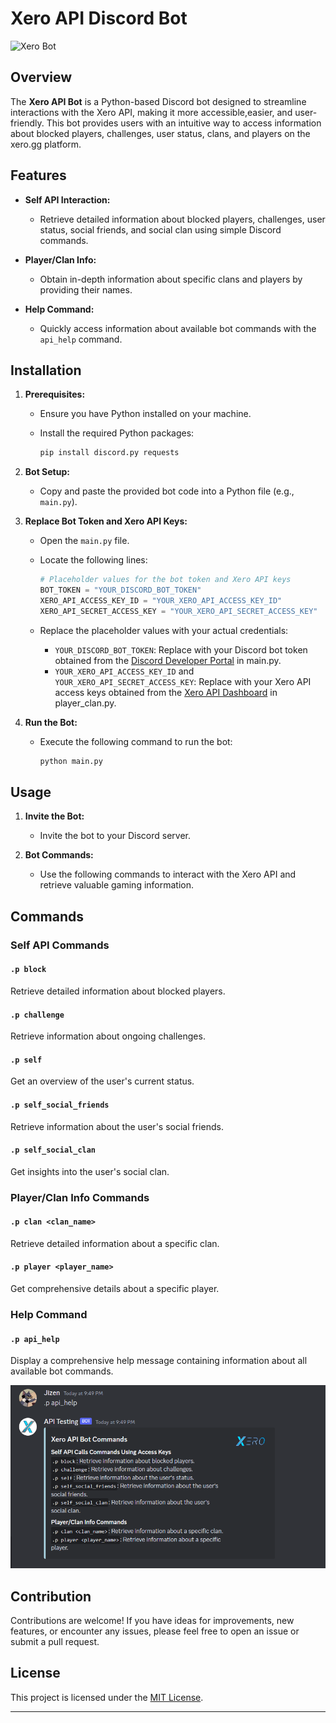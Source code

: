 # Xero API Discord Bot

![Xero Bot](https://xero.gg/assets/img/2020/logo/logo_hover.png)

## Overview

The **Xero API Bot** is a Python-based Discord bot designed to streamline interactions with the Xero API, making it more accessible,easier, and user-friendly. This bot provides users with an intuitive way to access information about blocked players, challenges, user status, clans, and players on the xero.gg platform.

## Features

- **Self API Interaction:**
  - Retrieve detailed information about blocked players, challenges, user status, social friends, and social clan using simple Discord commands.

- **Player/Clan Info:**
  - Obtain in-depth information about specific clans and players by providing their names.

- **Help Command:**
  - Quickly access information about available bot commands with the `api_help` command.

## Installation

1. **Prerequisites:**
   - Ensure you have Python installed on your machine.
   - Install the required Python packages:

      ```bash
      pip install discord.py requests
      ```

2. **Bot Setup:**
   - Copy and paste the provided bot code into a Python file (e.g., `main.py`).

3. **Replace Bot Token and Xero API Keys:**
   - Open the `main.py` file.
   - Locate the following lines:

     ```python
     # Placeholder values for the bot token and Xero API keys
     BOT_TOKEN = "YOUR_DISCORD_BOT_TOKEN"
     XERO_API_ACCESS_KEY_ID = "YOUR_XERO_API_ACCESS_KEY_ID"
     XERO_API_SECRET_ACCESS_KEY = "YOUR_XERO_API_SECRET_ACCESS_KEY"
     ```

   - Replace the placeholder values with your actual credentials:
     - `YOUR_DISCORD_BOT_TOKEN`: Replace with your Discord bot token obtained from the [Discord Developer Portal](https://discord.com/developers/applications) in main.py.
     - `YOUR_XERO_API_ACCESS_KEY_ID` and `YOUR_XERO_API_SECRET_ACCESS_KEY`: Replace with your Xero API access keys obtained from the [Xero API Dashboard](https://xero.gg/settings/api) in player_clan.py.

4. **Run the Bot:**
   - Execute the following command to run the bot:

      ```bash
      python main.py
      ```

## Usage

1. **Invite the Bot:**
   - Invite the bot to your Discord server.

2. **Bot Commands:**
   - Use the following commands to interact with the Xero API and retrieve valuable gaming information.

## Commands

### Self API Commands

#### `.p block`

Retrieve detailed information about blocked players.

#### `.p challenge`

Retrieve information about ongoing challenges.

#### `.p self`

Get an overview of the user's current status.

#### `.p self_social_friends`

Retrieve information about the user's social friends.

#### `.p self_social_clan`

Get insights into the user's social clan.

### Player/Clan Info Commands

#### `.p clan <clan_name>`

Retrieve detailed information about a specific clan.

#### `.p player <player_name>`

Get comprehensive details about a specific player.

### Help Command

#### `.p api_help`

Display a comprehensive help message containing information about all available bot commands.

![Xero Bot Help](image/screenshot.png)

## Contribution

Contributions are welcome! If you have ideas for improvements, new features, or encounter any issues, please feel free to open an issue or submit a pull request.

## License

This project is licensed under the [MIT License](LICENSE).

---

